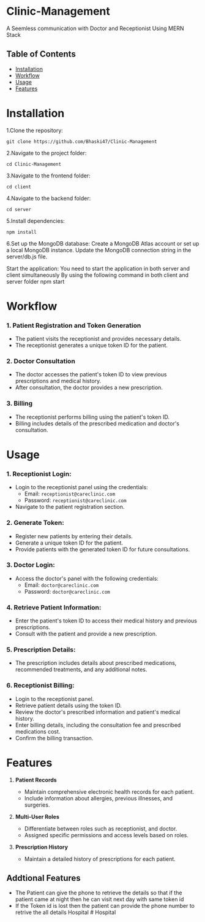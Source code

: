 # Clinic-Management
A Seemless communication with Doctor and Receptionist Using MERN Stack

## Table of Contents

- [Installation](#installation)
- [Workflow](#workflow)
- [Usage](#usage)
- [Features](#features)

# Installation
1.Clone the repository:

    git clone https://github.com/Bhaski47/Clinic-Management

2.Navigate to the project folder:

    cd Clinic-Management

3.Navigate to the frontend folder:

    cd client

4.Navigate to the backend folder:

    cd server

5.Install dependencies:

    npm install

6.Set up the MongoDB database:
    Create a MongoDB Atlas account or set up a local MongoDB instance.
    Update the MongoDB connection string in the server/db.js file.

Start the application:
  You need to start the application in both server and client simultaneously
  By using the following command in both client and server folder
    npm start

# Workflow

### 1. Patient Registration and Token Generation

- The patient visits the receptionist and provides necessary details.
- The receptionist generates a unique token ID for the patient.

### 2. Doctor Consultation

- The doctor accesses the patient's token ID to view previous prescriptions and medical history.
- After consultation, the doctor provides a new prescription.

### 3. Billing

- The receptionist performs billing using the patient's token ID.
- Billing includes details of the prescribed medication and doctor's consultation.

# Usage

### 1. Receptionist Login:

- Login to the receptionist panel using the credentials:
  - Email: `receptionist@careclinic.com`
  - Password: `receptionist@careclinic.com`
- Navigate to the patient registration section.

### 2. Generate Token:

- Register new patients by entering their details.
- Generate a unique token ID for the patient.
- Provide patients with the generated token ID for future consultations.

### 3. Doctor Login:

- Access the doctor's panel with the following credentials:
  - Email: `doctor@careclinic.com`
  - Password: `doctor@careclinic.com`

### 4. Retrieve Patient Information:

- Enter the patient's token ID to access their medical history and previous prescriptions.
- Consult with the patient and provide a new prescription.

### 5. Prescription Details:

- The prescription includes details about prescribed medications, recommended treatments, and any additional notes.

### 6. Receptionist Billing:

- Login to the receptionist panel.
- Retrieve patient details using the token ID.
- Review the doctor's prescribed information and patient's medical history.
- Enter billing details, including the consultation fee and prescribed medications cost.
- Confirm the billing transaction.

# Features

1. **Patient Records**
   - Maintain comprehensive electronic health records for each patient.
   - Include information about allergies, previous illnesses, and surgeries.

2. **Multi-User Roles**
   - Differentiate between roles such as receptionist, and doctor.
   - Assigned specific permissions and access levels based on roles.

3. **Prescription History**
   - Maintain a detailed history of prescriptions for each patient.

## Addtional Features
- The Patient can give the phone to retrieve the details so that if the patient came at night then he can visit next day with same token id
- If the Token id is lost then the patient can provide the phone number to retrive the all details
H o s p i t a l  
 #   H o s p i t a l  
 